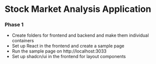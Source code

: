 # Stock Market Analysis Application

### Phase 1 

- Create folders for frontend and backend and make them individual containers
- Set up React in the frontend and create a sample page
- Run the sample page on http://localhost:3033
- Set up shadcn/ui in the frontend for layout components 